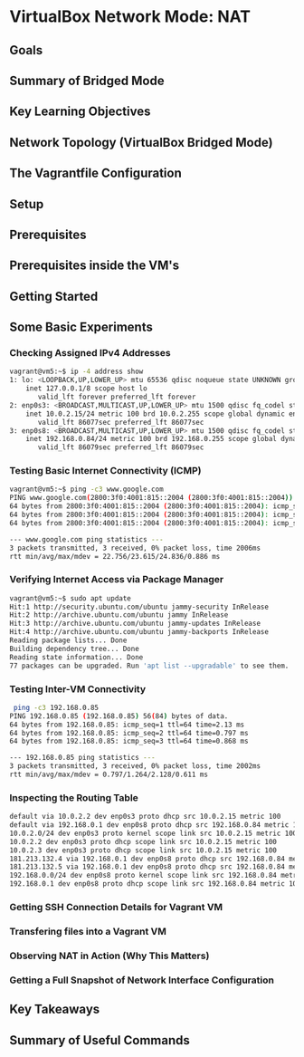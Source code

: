 # VirtualBox Network Mode: NAT

## Goals

## Summary of Bridged Mode 

## Key Learning Objectives

## Network Topology (VirtualBox Bridged Mode)

## The Vagrantfile Configuration

## Setup

## Prerequisites

## Prerequisites inside the VM's

## Getting Started

## Some Basic Experiments

### Checking Assigned IPv4 Addresses

```bash
vagrant@vm5:~$ ip -4 address show
1: lo: <LOOPBACK,UP,LOWER_UP> mtu 65536 qdisc noqueue state UNKNOWN group default qlen 1000
    inet 127.0.0.1/8 scope host lo
       valid_lft forever preferred_lft forever
2: enp0s3: <BROADCAST,MULTICAST,UP,LOWER_UP> mtu 1500 qdisc fq_codel state UP group default qlen 1000
    inet 10.0.2.15/24 metric 100 brd 10.0.2.255 scope global dynamic enp0s3
       valid_lft 86077sec preferred_lft 86077sec
3: enp0s8: <BROADCAST,MULTICAST,UP,LOWER_UP> mtu 1500 qdisc fq_codel state UP group default qlen 1000
    inet 192.168.0.84/24 metric 100 brd 192.168.0.255 scope global dynamic enp0s8
       valid_lft 86079sec preferred_lft 86079sec
```

### Testing Basic Internet Connectivity (ICMP)

```bash
vagrant@vm5:~$ ping -c3 www.google.com
PING www.google.com(2800:3f0:4001:815::2004 (2800:3f0:4001:815::2004)) 56 data bytes
64 bytes from 2800:3f0:4001:815::2004 (2800:3f0:4001:815::2004): icmp_seq=1 ttl=114 time=23.3 ms
64 bytes from 2800:3f0:4001:815::2004 (2800:3f0:4001:815::2004): icmp_seq=2 ttl=114 time=22.8 ms
64 bytes from 2800:3f0:4001:815::2004 (2800:3f0:4001:815::2004): icmp_seq=3 ttl=114 time=24.8 ms

--- www.google.com ping statistics ---
3 packets transmitted, 3 received, 0% packet loss, time 2006ms
rtt min/avg/max/mdev = 22.756/23.615/24.836/0.886 ms
```


### Verifying Internet Access via Package Manager

```bash
vagrant@vm5:~$ sudo apt update
Hit:1 http://security.ubuntu.com/ubuntu jammy-security InRelease
Hit:2 http://archive.ubuntu.com/ubuntu jammy InRelease
Hit:3 http://archive.ubuntu.com/ubuntu jammy-updates InRelease
Hit:4 http://archive.ubuntu.com/ubuntu jammy-backports InRelease
Reading package lists... Done
Building dependency tree... Done
Reading state information... Done
77 packages can be upgraded. Run 'apt list --upgradable' to see them.
```

### Testing Inter-VM Connectivity

```bash
 ping -c3 192.168.0.85
PING 192.168.0.85 (192.168.0.85) 56(84) bytes of data.
64 bytes from 192.168.0.85: icmp_seq=1 ttl=64 time=2.13 ms
64 bytes from 192.168.0.85: icmp_seq=2 ttl=64 time=0.797 ms
64 bytes from 192.168.0.85: icmp_seq=3 ttl=64 time=0.868 ms

--- 192.168.0.85 ping statistics ---
3 packets transmitted, 3 received, 0% packet loss, time 2002ms
rtt min/avg/max/mdev = 0.797/1.264/2.128/0.611 ms
```

### Inspecting the Routing Table

```bash
default via 10.0.2.2 dev enp0s3 proto dhcp src 10.0.2.15 metric 100 
default via 192.168.0.1 dev enp0s8 proto dhcp src 192.168.0.84 metric 100 
10.0.2.0/24 dev enp0s3 proto kernel scope link src 10.0.2.15 metric 100 
10.0.2.2 dev enp0s3 proto dhcp scope link src 10.0.2.15 metric 100 
10.0.2.3 dev enp0s3 proto dhcp scope link src 10.0.2.15 metric 100 
181.213.132.4 via 192.168.0.1 dev enp0s8 proto dhcp src 192.168.0.84 metric 100 
181.213.132.5 via 192.168.0.1 dev enp0s8 proto dhcp src 192.168.0.84 metric 100 
192.168.0.0/24 dev enp0s8 proto kernel scope link src 192.168.0.84 metric 100 
192.168.0.1 dev enp0s8 proto dhcp scope link src 192.168.0.84 metric 100 
```

### Getting SSH Connection Details for Vagrant VM

### Transfering files into a Vagrant VM

### Observing NAT in Action (Why This Matters)

### Getting a Full Snapshot of Network Interface Configuration


## Key Takeaways

## Summary of Useful Commands